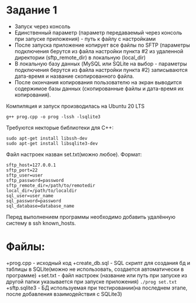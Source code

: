 # Задание 1

+ Запуск через консоль
+ Единственный параметр (параметр передаваемый через консоль при запуске приложения) - путь к файлу с настройками
+ После запуска приложение копирует все файлы по SFTP (параметры подключения берутся из файла настройки пункта #2 из удаленной директории (sftp_remote_dir) в локальную (local_dir)
+ В локальную базу данных (MySQL или SQLite на выбор - параметры подключения берутся из файла настройки пункта #2) записываются дата-время и название скопированного файла.
+ После окончания копирования пользователю на экран выводится содержимое базы данных (скопированные файлы и дата-время их копирования).

Компиляция и запуск производилась на Ubuntu 20 LTS
```
g++ prog.cpp -o prog -lssh -lsqlite3
```
Требуются некторые библиотеки для С++:
```
sudo apt-get install libssh-dev
sudo apt-get install libsqlite3-dev
```

Файл настроек назван set.txt(можно любое).
Формат:
```
sftp_host=127.0.0.1
sftp_port=22
sftp_user=user
sftp_password=password
sftp_remote_dir=/path/to/remotedir
local_dir=/path/to/localdir
sql_user=user_name
sql_password=password
sql_database=database_name
```

Перед выполнением программы необходимо добавить удалённую систему в ssh known_hosts.

# Файлы:

+prog.cpp - исходный код
+create_db.sql - SQL скрипт для создания бд и таблицы в SQLite(можно не использовать, создается автоматически в программе)
+set.txt - файл настроек (название или путь при запуске из другой папки указывается при запуске приложения) `./prog set.txt`
+sftp.sqlite3 - БД используемая при тестировании(на последнем этапе, после добавления взаимодействия с SQLite3) 

